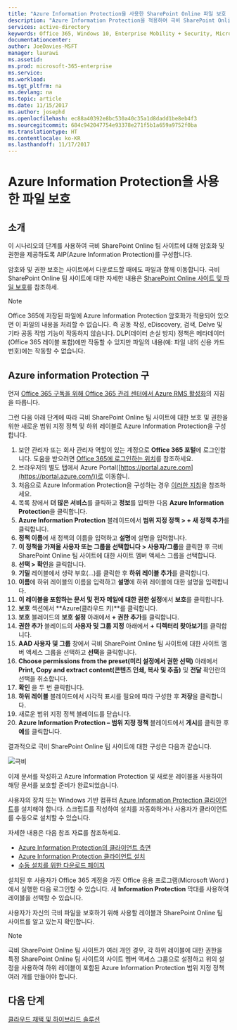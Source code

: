 ```yaml
---
title: "Azure Information Protection을 사용한 SharePoint Online 파일 보호 | Microsoft Docs"
description: "Azure Information Protection을 적용하여 극비 SharePoint Online 팀 사이트의 파일을 보호합니다."
services: active-directory
keywords: Office 365, Windows 10, Enterprise Mobility + Security, Microsoft 365 Enterprise
documentationcenter: 
author: JoeDavies-MSFT
manager: laurawi
ms.assetid: 
ms.prod: microsoft-365-enterprise
ms.service: 
ms.workload: 
ms.tgt_pltfrm: na
ms.devlang: na
ms.topic: article
ms.date: 11/15/2017
ms.author: josephd
ms.openlocfilehash: ec88a40392e8bc530a40c35a1d8dadd1be8eb4f3
ms.sourcegitcommit: 684c942047754e93378e271f5b1a659a9752f0ba
ms.translationtype: HT
ms.contentlocale: ko-KR
ms.lasthandoff: 11/17/2017
---
```

# <a name="protect-files-with--azure-information-protection"></a>Azure Information Protection을 사용한 파일 보호

## <a name="introduction"></a>소개

이 시나리오의 단계를 사용하여 극비 SharePoint Online 팀 사이트에 대해 암호화 및 권한을 제공하도록 AIP(Azure Information Protection)를 구성합니다. 

암호와 및 권한 보호는 사이트에서 다운로드할 때에도 파일과 함께 이동합니다. 극비 SharePoint Online 팀 사이트에 대한 자세한 내용은 [SharePoint Online 사이트 및 파일 보호](secure-sharepoint-online-sites-and-files.md)를 참조하세.

> [!NOTE]
> Office 365에 저장된 파일에 Azure Information Protection 암호화가 적용되어 있으면 이 파일의 내용을 처리할 수 없습니다. 즉 공동 작성, eDiscovery, 검색, Delve 및 기타 공동 작업 기능이 작동하지 않습니다. DLP(데이터 손실 방지) 정책은 메타데이터(Office 365 레이블 포함)에만 작동할 수 있지만 파일의 내용(예: 파일 내의 신용 카드 번호)에는 작동할 수 없습니다.

## <a name="configure-azure-information-protection"></a>Azure information Protection 구

먼저 [Office 365 구독을 위해 Office 365 관리 센터에서 Azure RMS 활성화](https://docs.microsoft.com/information-protection/deploy-use/activate-office365)의 지침을 따릅니다.

그런 다음 아래 단계에 따라 극비 SharePoint Online 팀 사이트에 대한 보호 및 권한을 위한 새로운 범위 지정 정책 및 하위 레이블로 Azure Information Protection을 구성합니다.

1. 보안 관리자 또는 회사 관리자 역할이 있는 계정으로 **Office 365 포털**에 로그인합니다. 도움을 받으려면 [Office 365에 로그인하는 위치](https://support.office.com/Article/Where-to-sign-in-to-Office-365-e9eb7d51-5430-4929-91ab-6157c5a050b4)를 참조하세요.
2. 브라우저의 별도 탭에서 Azure Portal([https://portal.azure.com](https://portal.azure.com/))로 이동합니.
3. 처음으로 Azure Information Protection을 구성하는 경우 [이러한 지침](https://docs.microsoft.com/information-protection/deploy-use/configure-policy#to-access-the-azure-information-protection-blade-for-the-first-time)을 참조하세요.
4. 목록 창에서 **더 많은 서비스**를 클릭하고 **정보**를 입력한 다음 **Azure Information Protection**을 클릭합니다.
5. **Azure Information Protection** 블레이드에서 **범위 지정 정책 > + 새 정책 추가**를 클릭합니다.
6. **정책 이름**에 새 정책의 이름을 입력하고 **설명**에 설명을 입력합니다.
7. **이 정책을 가져올 사용자 또는 그룹을 선택합니다 > 사용자/그룹**을 클릭한 후 극비 SharePoint Online 팀 사이트에 대한 사이트 멤버 액세스 그룹을 선택합니다.
8. **선택 > 확인**을 클릭합니다.
9. **기밀** 레이블에서 생략 부호(…)를 클릭한 후 **하위 레이블 추가**를 클릭합니다.
10. **이름**에 하위 레이블의 이름을 입력하고 **설명**에 하위 레이블에 대한 설명을 입력합니다.
11. **이 레이블을 포함하는 문서 및 전자 메일에 대한 권한 설정**에서 **보호**를 클릭합니다.
12. **보호** 섹션에서 **Azure(클라우드 키)**를 클릭합니다.
13. **보호** 블레이드의 **보호 설정** 아래에서 **+ 권한 추가**를 클릭합니다.
14. **권한 추가** 블레이드의 **사용자 및 그룹 지정** 아래에서 **+ 디렉터리 찾아보기**를 클릭합니다.
15. **AAD 사용자 및 그룹** 창에서 극비 SharePoint Online 팀 사이트에 대한 사이트 멤버 액세스 그룹을 선택하고 **선택**을 클릭합니다.
16. **Choose permissions from the preset(미리 설정에서 권한 선택)** 아래에서 **Print, Copy and extract content(콘텐츠 인쇄, 복사 및 추출)** 및 **전달** 확인란의 선택을 취소합니다.
17. **확인** 을 두 번 클릭합니다.
18. **하위 레이블** 블레이드에서 시각적 표시를 필요에 따라 구성한 후 **저장**을 클릭합니다.
19. 새로운 범위 지정 정책 블레이드를 닫습니다.
20. **Azure Information Protection – 범위 지정 정책** 블레이드에서 **게시**를 클릭한 후 **예**를 클릭합니다.

결과적으로 극비 SharePoint Online 팀 사이트에 대한 구성은 다음과 같습니다.

 ![극비](./media/protect-files-with-aip/hc_w_aip.png)

이제 문서를 작성하고 Azure Information Protection 및 새로운 레이블을 사용하여 해당 문서를 보호할 준비가 완료되었습니다.

사용자의 장치 또는 Windows 기반 컴퓨터 [Azure Information Protection 클라이언트](https://docs.microsoft.com/information-protection/rms-client/install-client-app)를 설치해야 합니다. 스크립트를 작성하여 설치를 자동화하거나 사용자가 클라이언트를 수동으로 설치할 수 있습니다. 

자세한 내용은 다음 참조 자료를 참조하세요.

* [Azure Information Protection의 클라이언트 측면](https://docs.microsoft.com/information-protection/rms-client/use-client)
* [Azure Information Protection 클라이언트 설치](https://docs.microsoft.com/information-protection/rms-client/client-admin-guide)
* [수동 설치를 위한 다운로드 페이지](https://www.microsoft.com/download/details.aspx?id=53018)

설치된 후 사용자가 Office 365 계정을 가진 Office 응용 프로그램(Microsoft Word )에서 실행한 다음 로그인할 수 있습니다. 새 **Information Protection** 막대를 사용하여 레이블을 선택할 수 있습니다. 

사용자가 자신의 극비 파일을 보호하기 위해 사용할 레이블과 SharePoint Online 팀 사이트를 알고 있는지 확인합니다.

>[!Note]
>극비 SharePoint Online 팀 사이트가 여러 개인 경우, 각 하위 레이블에 대한 권한을 특정 SharePoint Online 팀 사이트의 사이트 멤버 액세스 그룹으로 설정하고 위의 설정을 사용하여 하위 레이블이 포함된 Azure Information Protection 범위 지정 정책 여러 개를 만들어야 합니다.
>

## <a name="next-steps"></a>다음 단계

[클라우드 채택 및 하이브리드 솔루션](https://technet.microsoft.com/library/dn262744.aspx)
